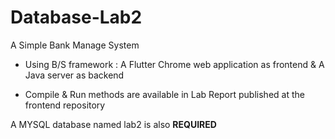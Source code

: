 # Database-Lab2
A Simple Bank Manage System

+ Using B/S framework : A Flutter Chrome web application as frontend & A Java server as backend

+ Compile & Run methods are available in Lab Report published at the frontend repository

A MYSQL database named lab2 is also **REQUIRED**
